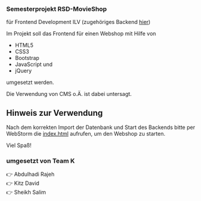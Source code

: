 ### Semesterprojekt RSD-MovieShop

für Frontend Development ILV
(zugehöriges Backend [hier](https://github.com/illuminatus52/rsd-movieshop-backend))

Im Projekt soll das Frontend für einen Webshop mit Hilfe von
- HTML5
- CSS3
- Bootstrap
- JavaScript und
- jQuery

umgesetzt werden.

Die Verwendung von CMS o.Ä. ist dabei untersagt.

## Hinweis zur Verwendung
Nach dem korrekten Import der Datenbank und Start des Backends bitte per WebStorm die [index.html](view/index.html) aufrufen, um den Webshop zu starten.

Viel Spaß!

### umgesetzt von Team K
  👉 Abdulhadi Rajeh  
  👉 Kitz David  
  👉 Sheikh Salim

